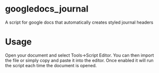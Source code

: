# googledocs_journal
A script for google docs that automatically creates styled journal headers 

# Usage
Open your document and select Tools->Script Editor. You can then import the
file or simply copy and paste it into the editor. Once enabled it will run 
the script each time the document is opened.
